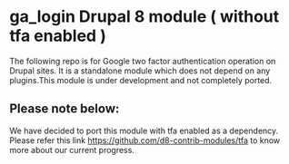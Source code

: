 # ga_login Drupal 8 module ( without tfa enabled ) 
The following repo is for Google two factor authentication operation on Drupal sites. It is a standalone module which does not depend on any plugins.This module is under development and not completely ported. 

## Please note below:
We have decided to port this module with tfa enabled as a dependency. Please refer this link https://github.com/d8-contrib-modules/tfa to know more about our current progress. 
